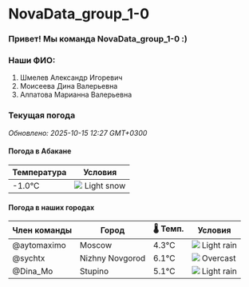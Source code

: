 # NovaData_group_1-0
### Привет! Мы команда NovaData_group_1-0 :)

### Наши ФИО:
1. Шмелев Александр Игоревич
2. Моисеева Дина Валерьевна
3. Алпатова Марианна Валерьевна

### Текущая погода
<!-- WEATHER:START -->
_Обновлено: 2025-10-15 12:27 GMT+0300_

#### Погода в Абакане

| Температура | Условия |
|-------------|----------|
| -1.0°C     | ![](https://cdn.weatherapi.com/weather/64x64/day/326.png) Light snow |

#### Погода в наших городах

| Член команды  | Город               | 🌡️ Темп.  | Условия          |
|---------------|---------------------|-----------|--------------------|
| @aytomaximo    | Moscow              |    4.3°C | ![](https://cdn.weatherapi.com/weather/64x64/day/296.png) Light rain   |
| @sychtx        | Nizhny Novgorod     |    6.1°C | ![](https://cdn.weatherapi.com/weather/64x64/day/122.png) Overcast     |
| @Dina_Mo       | Stupino             |    5.1°C | ![](https://cdn.weatherapi.com/weather/64x64/day/296.png) Light rain   |

<!-- WEATHER:END -->
